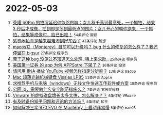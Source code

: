 # 2022-05-03

1. [荣耀 60Pro 的拍照延迟你能忍的嘛：女儿秋千荡到最高处，一个抓拍，结果 3 秒后才成像，拍到却是荡到最低点的照片；女儿开心的朝你跑来，一个抓拍，结果等成像时，脸已出框！](https://www.v2ex.com/t/850593) `54条评论` `摄影`
1. [感觉闲鱼真是越来越难淘到好东西了](https://www.v2ex.com/t/850590) `41条评论` `随想`
1. [macos12（Monterey）目前可以升级吗？ bug 什么的修复的怎么样了？我还停留在 bigsur](https://www.v2ex.com/t/850584) `27条评论` `程序员`
1. [苦于这种 bug 没见过不知道怎么处理, 特上来求助..](https://www.v2ex.com/t/850619) `25条评论` `程序员`
1. [美国第一证券 的 app 为何 APPSotre 下架了？](https://www.v2ex.com/t/850588) `16条评论` `投资`
1. [请问用 IINA 播放 YouTube 视频怎样指定分辨率？](https://www.v2ex.com/t/850594) `13条评论` `macOS`
1. [Mac 超薄光轴机械键盘 Vissles LP85](https://www.v2ex.com/t/850596) `11条评论` `Apple`
1. [求推荐手机与电脑（windows）无线文件快速互传软件或方案](https://www.v2ex.com/t/850625) `10条评论` `程序员`
1. [公网 ip，需要做什么安全防范措施么？](https://www.v2ex.com/t/850616) `7条评论` `宽带症候群`
1. [Vmware 的虚拟磁盘增长太多太快，怎么解决？？](https://www.v2ex.com/t/850602) `6条评论` `VMware`
1. [有及时备份知乎问题和评论的方法吗？](https://www.v2ex.com/t/850585) `6条评论` `知乎`
1. [如何解决三星 970 EVO 在 Monterey 上启动非常慢](https://www.v2ex.com/t/850583) `6条评论` `macOS`

